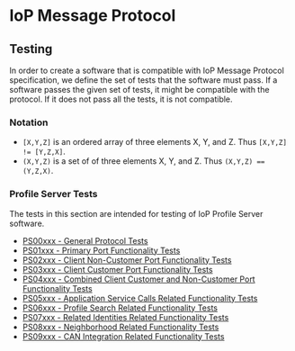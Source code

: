 # IoP Message Protocol

## Testing

In order to create a software that is compatible with IoP Message Protocol specification, we define the set of tests that the software must pass. 
If a software passes the given set of tests, it might be compatible with the protocol. If it does not pass all the tests, it is not compatible.

### Notation

  * `[X,Y,Z]` is an ordered array of three elements X, Y, and Z. Thus `[X,Y,Z] != [Y,Z,X]`.
  * `(X,Y,Z)` is a set of of three elements X, Y, and Z. Thus `(X,Y,Z) == (Y,Z,X)`.


### Profile Server Tests

The tests in this section are intended for testing of IoP Profile Server software. 

  * [PS00xxx - General Protocol Tests](./tests/PS00.md)
  * [PS01xxx - Primary Port Functionality Tests](./tests/PS01.md)
  * [PS02xxx - Client Non-Customer Port Functionality Tests](./tests/PS02.md)
  * [PS03xxx - Client Customer Port Functionality Tests](./tests/PS03.md)
  * [PS04xxx - Combined Client Customer and Non-Customer Port Functionality Tests](./tests/PS04.md)
  * [PS05xxx - Application Service Calls Related Functionality Tests](./tests/PS05.md)
  * [PS06xxx - Profile Search Related Functionality Tests](./tests/PS06.md)
  * [PS07xxx - Related Identities Related Functionality Tests](./tests/PS07.md)
  * [PS08xxx - Neighborhood Related Functionality Tests](./tests/PS08.md)
  * [PS09xxx - CAN Integration Related Functionality Tests](./tests/PS09.md)
  